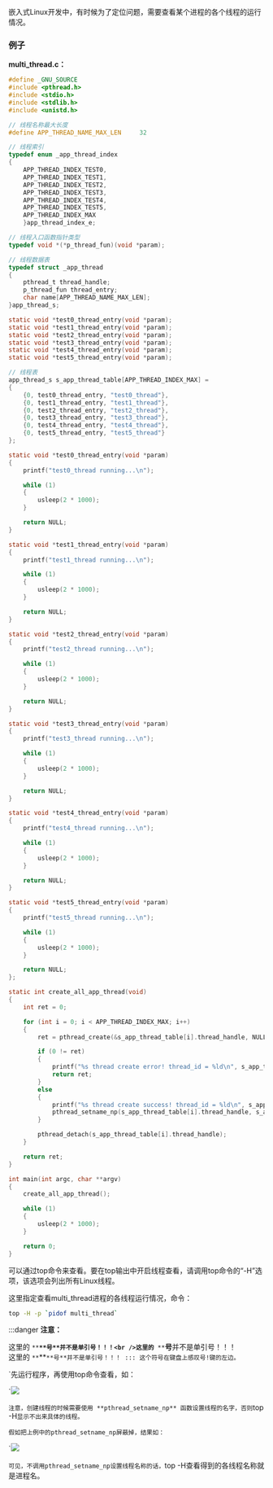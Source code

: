 嵌入式Linux开发中，有时候为了定位问题，需要查看某个进程的各个线程的运行情况。

### 例子
**multi_thread.c：**
```c
#define _GNU_SOURCE
#include <pthread.h>
#include <stdio.h>
#include <stdlib.h>
#include <unistd.h>

// 线程名称最大长度
#define APP_THREAD_NAME_MAX_LEN     32

// 线程索引
typedef enum _app_thread_index
{
    APP_THREAD_INDEX_TEST0,
    APP_THREAD_INDEX_TEST1,
    APP_THREAD_INDEX_TEST2,
    APP_THREAD_INDEX_TEST3,
    APP_THREAD_INDEX_TEST4,
    APP_THREAD_INDEX_TEST5,
    APP_THREAD_INDEX_MAX
    }app_thread_index_e;

// 线程入口函数指针类型
typedef void *(*p_thread_fun)(void *param);

// 线程数据表
typedef struct _app_thread
{
    pthread_t thread_handle;
    p_thread_fun thread_entry;
    char name[APP_THREAD_NAME_MAX_LEN];
}app_thread_s;

static void *test0_thread_entry(void *param);
static void *test1_thread_entry(void *param);
static void *test2_thread_entry(void *param);
static void *test3_thread_entry(void *param);
static void *test4_thread_entry(void *param);
static void *test5_thread_entry(void *param);

// 线程表
app_thread_s s_app_thread_table[APP_THREAD_INDEX_MAX] =
{
    {0, test0_thread_entry, "test0_thread"},
    {0, test1_thread_entry, "test1_thread"},
    {0, test2_thread_entry, "test2_thread"},
    {0, test3_thread_entry, "test3_thread"},
    {0, test4_thread_entry, "test4_thread"},
    {0, test5_thread_entry, "test5_thread"}
};

static void *test0_thread_entry(void *param)
{
    printf("test0_thread running...\n");

    while (1)
    {
        usleep(2 * 1000);
    }

    return NULL;
}

static void *test1_thread_entry(void *param)
{
    printf("test1_thread running...\n");

    while (1)
    {
        usleep(2 * 1000);
    }

    return NULL;
}

static void *test2_thread_entry(void *param)
{
    printf("test2_thread running...\n");

    while (1)
    {
        usleep(2 * 1000);
    }

    return NULL;
}

static void *test3_thread_entry(void *param)
{
    printf("test3_thread running...\n");

    while (1)
    {
        usleep(2 * 1000);
    }

    return NULL;
}

static void *test4_thread_entry(void *param)
{
    printf("test4_thread running...\n");

    while (1)
    {
        usleep(2 * 1000);
    }

    return NULL;
}

static void *test5_thread_entry(void *param)
{
    printf("test5_thread running...\n");

    while (1)
    {
        usleep(2 * 1000);
    }

    return NULL;
};

static int create_all_app_thread(void)
{
    int ret = 0;

    for (int i = 0; i < APP_THREAD_INDEX_MAX; i++)
    {
        ret = pthread_create(&s_app_thread_table[i].thread_handle, NULL, s_app_thread_table[i].thread_entry, NULL);

        if (0 != ret)
        {
            printf("%s thread create error! thread_id = %ld\n", s_app_thread_table[i].name, s_app_thread_table[i].thread_handle);
            return ret;
        }
        else
        {
            printf("%s thread create success! thread_id = %ld\n", s_app_thread_table[i].name, s_app_thread_table[i].thread_handle);
            pthread_setname_np(s_app_thread_table[i].thread_handle, s_app_thread_table[i].name);
        }

        pthread_detach(s_app_thread_table[i].thread_handle);
    }

    return ret;
}

int main(int argc, char **argv)
{ 
    create_all_app_thread();

    while (1)
    {
        usleep(2 * 1000);
    }

    return 0;
}
```
可以通过top命令来查看。要在top输出中开启线程查看，请调用top命令的“-H”选项，该选项会列出所有Linux线程。

这里指定查看multi_thread进程的各线程运行情况，命令：

```bash
top -H -p `pidof multi_thread`
```
:::danger
**注意：**

这里的 `**`**`**号**并不是单引号！！！<br />这里的 `**`**`**号**并不是单引号！！！<br />这里的 `**`**`**号**并不是单引号！！！
:::
这个符号在键盘上感叹号!键的左边。`

`先运行程序，再使用top命令查看，如：<br />

`![](./img/1681692700122-305c6a0d-a1aa-4e0d-b540-13d99854baeb.png)

`注意，创建线程的时候需要使用 **pthread_setname_np** 函数设置线程的名字，否则`top -H`显示不出来具体的线程。`

`假如把上例中的pthread_setname_np屏蔽掉，结果如：`

`![](./img/1681692700081-085f92f6-6ee7-415b-9702-8db9bca2d77b.png)

`可见，不调用pthread_setname_np设置线程名称的话，`top -H查看得到的各线程名称就是进程名。
